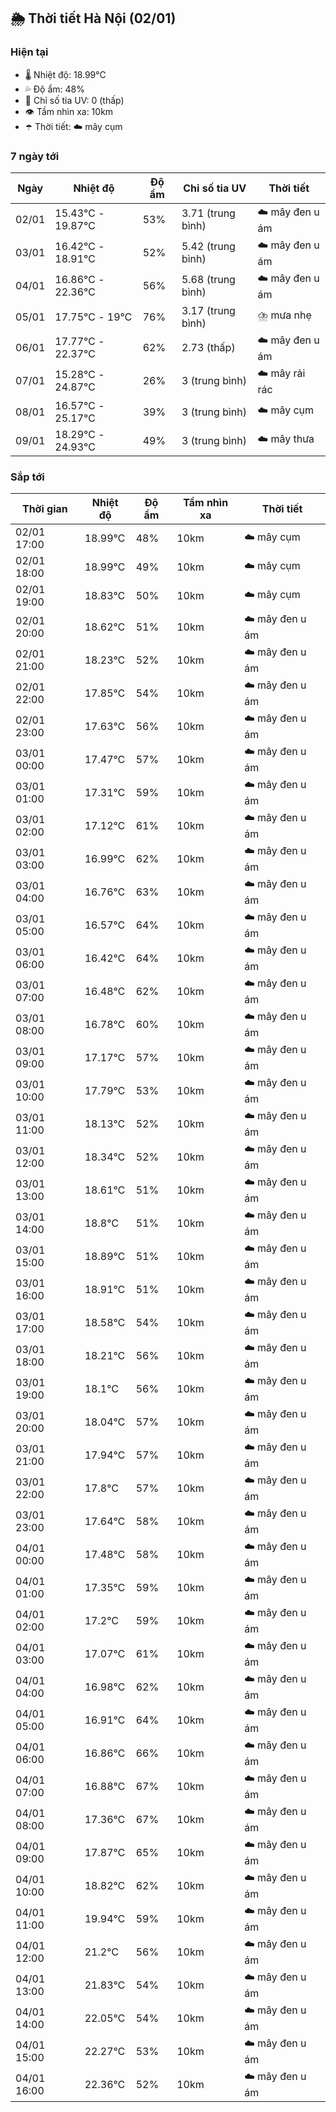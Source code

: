 ## 🌦️ Thời tiết Hà Nội (02/01)

### Hiện tại

- 🌡️ Nhiệt độ: 18.99℃
- 💦 Độ ẩm: 48%
- 🌟 Chỉ số tia UV: 0 (thấp)
- 👁️ Tầm nhìn xa: 10km
- ☂️ Thời tiết: ☁️ mây cụm

### 7 ngày tới

| Ngày | Nhiệt độ | Độ ẩm | Chỉ số tia UV | Thời tiết |
| --- | --- | --- | --- | --- |
| 02/01 | 15.43℃ - 19.87℃ | 53% | 3.71 (trung bình) | ☁️ mây đen u ám |
| 03/01 | 16.42℃ - 18.91℃ | 52% | 5.42 (trung bình) | ☁️ mây đen u ám |
| 04/01 | 16.86℃ - 22.36℃ | 56% | 5.68 (trung bình) | ☁️ mây đen u ám |
| 05/01 | 17.75℃ - 19℃ | 76% | 3.17 (trung bình) | ⛈️ mưa nhẹ |
| 06/01 | 17.77℃ - 22.37℃ | 62% | 2.73 (thấp) | ☁️ mây đen u ám |
| 07/01 | 15.28℃ - 24.87℃ | 26% | 3 (trung bình) | ☁️ mây rải rác |
| 08/01 | 16.57℃ - 25.17℃ | 39% | 3 (trung bình) | ☁️ mây cụm |
| 09/01 | 18.29℃ - 24.93℃ | 49% | 3 (trung bình) | ☁️ mây thưa |

### Sắp tới

| Thời gian | Nhiệt độ | Độ ẩm | Tầm nhìn xa | Thời tiết |
| --- | --- | --- | --- | --- |
| 02/01 17:00 | 18.99℃ | 48% | 10km | ☁️ mây cụm |
| 02/01 18:00 | 18.99℃ | 49% | 10km | ☁️ mây cụm |
| 02/01 19:00 | 18.83℃ | 50% | 10km | ☁️ mây cụm |
| 02/01 20:00 | 18.62℃ | 51% | 10km | ☁️ mây đen u ám |
| 02/01 21:00 | 18.23℃ | 52% | 10km | ☁️ mây đen u ám |
| 02/01 22:00 | 17.85℃ | 54% | 10km | ☁️ mây đen u ám |
| 02/01 23:00 | 17.63℃ | 56% | 10km | ☁️ mây đen u ám |
| 03/01 00:00 | 17.47℃ | 57% | 10km | ☁️ mây đen u ám |
| 03/01 01:00 | 17.31℃ | 59% | 10km | ☁️ mây đen u ám |
| 03/01 02:00 | 17.12℃ | 61% | 10km | ☁️ mây đen u ám |
| 03/01 03:00 | 16.99℃ | 62% | 10km | ☁️ mây đen u ám |
| 03/01 04:00 | 16.76℃ | 63% | 10km | ☁️ mây đen u ám |
| 03/01 05:00 | 16.57℃ | 64% | 10km | ☁️ mây đen u ám |
| 03/01 06:00 | 16.42℃ | 64% | 10km | ☁️ mây đen u ám |
| 03/01 07:00 | 16.48℃ | 62% | 10km | ☁️ mây đen u ám |
| 03/01 08:00 | 16.78℃ | 60% | 10km | ☁️ mây đen u ám |
| 03/01 09:00 | 17.17℃ | 57% | 10km | ☁️ mây đen u ám |
| 03/01 10:00 | 17.79℃ | 53% | 10km | ☁️ mây đen u ám |
| 03/01 11:00 | 18.13℃ | 52% | 10km | ☁️ mây đen u ám |
| 03/01 12:00 | 18.34℃ | 52% | 10km | ☁️ mây đen u ám |
| 03/01 13:00 | 18.61℃ | 51% | 10km | ☁️ mây đen u ám |
| 03/01 14:00 | 18.8℃ | 51% | 10km | ☁️ mây đen u ám |
| 03/01 15:00 | 18.89℃ | 51% | 10km | ☁️ mây đen u ám |
| 03/01 16:00 | 18.91℃ | 51% | 10km | ☁️ mây đen u ám |
| 03/01 17:00 | 18.58℃ | 54% | 10km | ☁️ mây đen u ám |
| 03/01 18:00 | 18.21℃ | 56% | 10km | ☁️ mây đen u ám |
| 03/01 19:00 | 18.1℃ | 56% | 10km | ☁️ mây đen u ám |
| 03/01 20:00 | 18.04℃ | 57% | 10km | ☁️ mây đen u ám |
| 03/01 21:00 | 17.94℃ | 57% | 10km | ☁️ mây đen u ám |
| 03/01 22:00 | 17.8℃ | 57% | 10km | ☁️ mây đen u ám |
| 03/01 23:00 | 17.64℃ | 58% | 10km | ☁️ mây đen u ám |
| 04/01 00:00 | 17.48℃ | 58% | 10km | ☁️ mây đen u ám |
| 04/01 01:00 | 17.35℃ | 59% | 10km | ☁️ mây đen u ám |
| 04/01 02:00 | 17.2℃ | 59% | 10km | ☁️ mây đen u ám |
| 04/01 03:00 | 17.07℃ | 61% | 10km | ☁️ mây đen u ám |
| 04/01 04:00 | 16.98℃ | 62% | 10km | ☁️ mây đen u ám |
| 04/01 05:00 | 16.91℃ | 64% | 10km | ☁️ mây đen u ám |
| 04/01 06:00 | 16.86℃ | 66% | 10km | ☁️ mây đen u ám |
| 04/01 07:00 | 16.88℃ | 67% | 10km | ☁️ mây đen u ám |
| 04/01 08:00 | 17.36℃ | 67% | 10km | ☁️ mây đen u ám |
| 04/01 09:00 | 17.87℃ | 65% | 10km | ☁️ mây đen u ám |
| 04/01 10:00 | 18.82℃ | 62% | 10km | ☁️ mây đen u ám |
| 04/01 11:00 | 19.94℃ | 59% | 10km | ☁️ mây đen u ám |
| 04/01 12:00 | 21.2℃ | 56% | 10km | ☁️ mây đen u ám |
| 04/01 13:00 | 21.83℃ | 54% | 10km | ☁️ mây đen u ám |
| 04/01 14:00 | 22.05℃ | 54% | 10km | ☁️ mây đen u ám |
| 04/01 15:00 | 22.27℃ | 53% | 10km | ☁️ mây đen u ám |
| 04/01 16:00 | 22.36℃ | 52% | 10km | ☁️ mây đen u ám |
